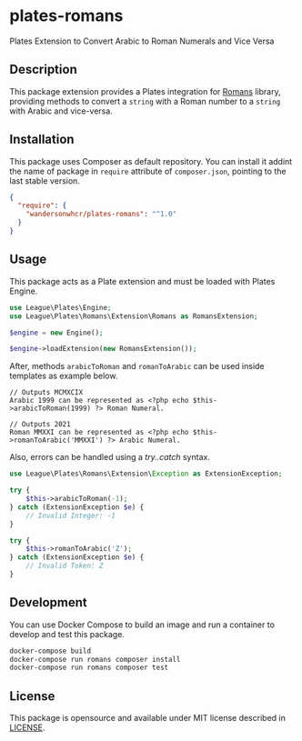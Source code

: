 # plates-romans

Plates Extension to Convert Arabic to Roman Numerals and Vice Versa

## Description

This package extension provides a Plates integration for
[Romans](https://github.com/wandersonwhcr/romans) library, providing methods to
convert a `string` with a Roman number to a `string` with Arabic and vice-versa.

## Installation

This package uses Composer as default repository. You can install it addint the
name of package in `require` attribute of `composer.json`, pointing to the last
stable version.

```json
{
  "require": {
    "wandersonwhcr/plates-romans": "^1.0"
  }
}
```

## Usage

This package acts as a Plate extension and must be loaded with Plates Engine.

```php
use League\Plates\Engine;
use League\Plates\Romans\Extension\Romans as RomansExtension;

$engine = new Engine();

$engine->loadExtension(new RomansExtension());
```

After, methods `arabicToRoman` and `romanToArabic` can be used inside templates
as example below.

```
// Outputs MCMXCIX
Arabic 1999 can be represented as <?php echo $this->arabicToRoman(1999) ?> Roman Numeral.
```

```
// Outputs 2021
Roman MMXXI can be represented as <?php echo $this->romanToArabic('MMXXI') ?> Arabic Numeral.
```

Also, errors can be handled using a _try..catch_ syntax.

```php
use League\Plates\Romans\Extension\Exception as ExtensionException;

try {
    $this->arabicToRoman(-1);
} catch (ExtensionException $e) {
    // Invalid Integer: -1
}

try {
    $this->romanToArabic('Z');
} catch (ExtensionException $e) {
    // Invalid Token: Z
}
```

## Development

You can use Docker Compose to build an image and run a container to develop and
test this package.

```bash
docker-compose build
docker-compose run romans composer install
docker-compose run romans composer test
```

## License

This package is opensource and available under MIT license described in
[LICENSE](https://github.com/wandersonwhcr/plates-romans/blob/main/LICENSE).
